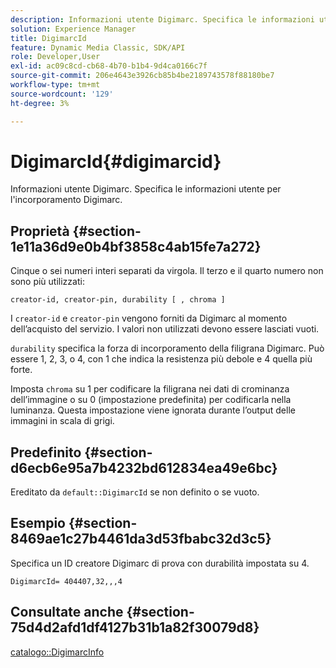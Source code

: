 ```yaml
---
description: Informazioni utente Digimarc. Specifica le informazioni utente per l'incorporamento Digimarc.
solution: Experience Manager
title: DigimarcId
feature: Dynamic Media Classic, SDK/API
role: Developer,User
exl-id: ac09c8cd-cb68-4b70-b1b4-9d4ca0166c7f
source-git-commit: 206e4643e3926cb85b4be2189743578f88180be7
workflow-type: tm+mt
source-wordcount: '129'
ht-degree: 3%

---
```


# DigimarcId{#digimarcid}

Informazioni utente Digimarc. Specifica le informazioni utente per l&#39;incorporamento Digimarc.

## Proprietà {#section-1e11a36d9e0b4bf3858c4ab15fe7a272}

Cinque o sei numeri interi separati da virgola. Il terzo e il quarto numero non sono più utilizzati:

`creator-id, creator-pin, durability [ , chroma ]`

I `creator-id` e `creator-pin` vengono forniti da Digimarc al momento dell’acquisto del servizio. I valori non utilizzati devono essere lasciati vuoti.

`durability` specifica la forza di incorporamento della filigrana Digimarc. Può essere 1, 2, 3, o 4, con 1 che indica la resistenza più debole e 4 quella più forte.

Imposta `chroma` su 1 per codificare la filigrana nei dati di crominanza dell’immagine o su 0 (impostazione predefinita) per codificarla nella luminanza. Questa impostazione viene ignorata durante l’output delle immagini in scala di grigi.

## Predefinito {#section-d6ecb6e95a7b4232bd612834ea49e6bc}

Ereditato da `default::DigimarcId` se non definito o se vuoto.

## Esempio {#section-8469ae1c27b4461da3d53fbabc32d3c5}

Specifica un ID creatore Digimarc di prova con durabilità impostata su 4.

`DigimarcId= 404407,32,,,4`

## Consultate anche {#section-75d4d2afd1df4127b31b1a82f30079d8}

[catalogo::DigimarcInfo](../../../../../is-api/image-catalog/image-serving-api-ref/c-image-catalog-reference/c-image-svg-data-reference/c-image-data-reference/r-digimarcinfo-cat.md#reference-4925764ed683466bb7af4b807c86f8ba)
